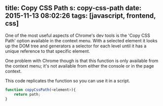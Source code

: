title: Copy CSS Path
s: copy-css-path
date: 2015-11-13 08:02:26
tags: [javascript, frontend, css]
---
One of the most useful aspects of Chrome's dev tools is the 'Copy CSS Path' option available in the context menu. With a selected element it looks up the DOM tree and generators a selector for each level until it has a unique reference to that specific element.

One problem with Chrome though is that this function is only available from the context menu; it's not available from either the console or in the page context.

This code replicates the function so you can use it in a script.

```javascript
function copyCssPath(<element>){
    return path;
}
```
